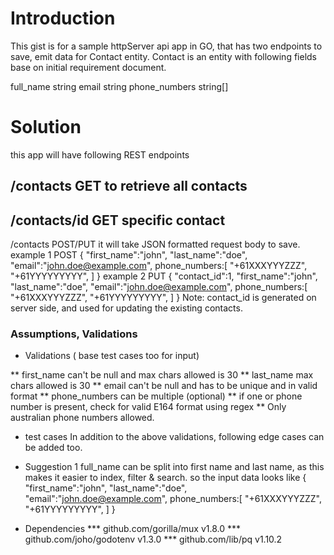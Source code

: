 # Introduction
This gist is for a sample httpServer api app in GO, 
that has two endpoints to save, emit data for Contact entity. 
Contact is an entity with following fields base on initial requirement document.

full_name string
email     string 
phone_numbers string[] 

# Solution
this app will have following REST endpoints
## /contacts       GET to retrieve all contacts
## /contacts/id    GET specific contact

/contacts       POST/PUT it will take JSON formatted request body to save.
example 1 POST
{
    "first_name":"john",
    "last_name":"doe",
    "email":"john.doe@example.com",
    phone_numbers:[
        "+61XXXYYYZZZ",
        "+61YYYYYYYYY",
    ]
}
example 2 PUT
{
    "contact_id":1,
    "first_name":"john",
    "last_name":"doe",
    "email":"john.doe@example.com",
    phone_numbers:[
        "+61XXXYYYZZZ",
        "+61YYYYYYYYY",
    ]
}
Note: contact_id is generated on server side, and used for updating the existing contacts.


### Assumptions, Validations
* Validations ( base test cases too for input)

** first_name can't be null and max chars allowed is 30
** last_name max chars allowed is 30
** email can't be null and has to be unique and in valid format
** phone_numbers can be multiple (optional)
** if one or phone number is present, check for valid E164 format using regex
** Only australian phone numbers allowed.

* test cases
In addition to the above validations, following edge cases can be added too.





* Suggestion 1 
full_name can be split into first name and last name, as this makes it easier to index, filter & search.
so the input data looks like
{
    "first_name":"john",
    "last_name":"doe",
    "email":"john.doe@example.com",
    phone_numbers:[
        "+61XXXYYYZZZ",
        "+61YYYYYYYYY",
    ]
}

* Dependencies
*** github.com/gorilla/mux v1.8.0
***	github.com/joho/godotenv v1.3.0
***	github.com/lib/pq v1.10.2


